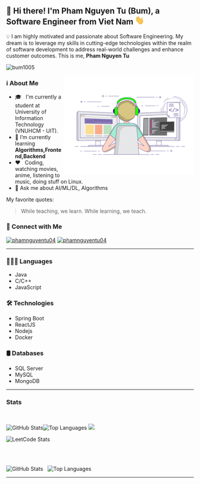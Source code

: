 ## 🌱 Hi there! I'm Pham Nguyen Tu (Bum), a Software Engineer from Viet Nam <img src="/Handwave.gif" width="25"> 



💡 I am highly motivated and passionate about Software Engineering. My dream is to leverage my skills in cutting-edge technologies within the realm of software development to address real-world challenges and enhance customer outcomes. This is me, **Pham Nguyen Tu**


<p align="left"> <img src="https://komarev.com/ghpvc/?username=bum1005&label=Profile%20views&color=0e75b6&style=flat" alt="bum1005" /> </p>


<img align="right" alt="GIF" src="./Progamming.gif" width="350"/>


### ℹ️ About Me
- 🎓 &nbsp; I'm currently a student at University of Information Technology (VNUHCM - UIT).
- 🔭 I’m currently learning **Algorithms,Frontend,Backend**
- ❤️ &nbsp; Coding, watching movies, anime, listening to music, doing stuff on Linux.
- 💬 Ask me about AI/ML/DL, Algorithms

My favorite quotes:
> While teaching, we learn. While learning, we teach.


### 🤝 Connect with Me
<p align="left">
<a href="https://www.facebook.com/phamnguyentu04/" target="blank"><img align="center" src="https://raw.githubusercontent.com/rahuldkjain/github-profile-readme-generator/master/src/images/icons/Social/facebook.svg" alt="phamnguyentu04" height="30" width="40" /></a>
<a href="https://linkedin.com/in/phamnguyentu04" target="blank"><img align="center" src="https://raw.githubusercontent.com/rahuldkjain/github-profile-readme-generator/master/src/images/icons/Social/linked-in-alt.svg" 
alt="phamnguyentu04" height="30" width="40" /></a>


<hr>  

### 👨🏼‍💻 Languages
- Java
- C/C++
- JavaScript

### 🛠 Technologies
- Spring Boot
- ReactJS 
- Nodejs
- Docker

### 🛢️ Databases
- SQL Server
- MySQL
- MongoDB
<hr>  

### Stats
<br>
<p align="center" >

![GitHub Stats](https://github-readme-stats-bqhz.vercel.app/api?username=bum1005&show_icons=true&hide_border=true&theme=dracula&count_private=true)![Top Languages](https://github-readme-stats.vercel.app/api/top-langs/?username=bum1005&layout=donut&show_icons=true&hide_border=true&theme=dracula&count_private=true)
<img height="310" src="https://github-readme-streak-stats.herokuapp.com?user=bum1005&hide_border=true&theme=dracula&border_radius=5&date_format=M%20j%5B%2C%20Y%5D">

  ![LeetCode Stats](https://leetcard.jacoblin.cool/bumer1005?theme=nord&font=Andada%20Pro&ext=heatmap)

</p>
<br><br>

![GitHub Stats](https://github-readme-stats-bqhz.vercel.app/api?username=bum1005&show_icons=true&hide_border=true&theme=dracula&count_private=true) &nbsp; ![Top Languages](https://github-readme-stats.vercel.app/api/top-langs/?username=bum1005&layout=donut&show_icons=true&hide_border=true&theme=dracula&count_private=true)



<hr>


